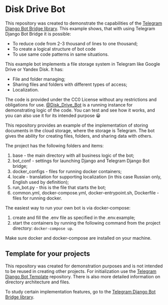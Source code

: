 # Disk Drive Bot

This repository was created to demonstrate the capabilities of the 
[Telegram Django Bot Bridge library](https://github.com/alexanderaleskin/telegram_django_bot_bridge). This example shows,
that with using Telegram Django Bot Bridge it is possible:

* To reduce code from 2-3 thousand of lines to one thousand;
* To create a logical structure of bot code
* To use same code patterns in same situations.

This example bot implements a file storage system in Telegram like Google Drive or Yandex Disk. It has:

* File and folder managing;
* Sharing files and folders with different types of access;
* Localization.


The code is provided under the CC0 License without any restrictions and obligations for use. 
[@Disk_Drive_Bot](https://t.me/Disk_Drive_Bot) is a running instance for demonstrating logic of the code.
You can test and see how it works, and you can also use it for its intended purpose 😀

This repository provides an example of the implementation of storing documents in the cloud storage, where the storage
is Telegram. The bot gives the ability for creating files, folders, and sharing data with others.

The project has the following folders and items:

1. base - the main directory with all business logic of the bot;
2. bot_conf - settings for launching Django and Telegram Django Bot bridge;
3. docker_configs - files for running docker containers;
4. locale - translation for supporting localization (in this case Russian only, English used by definition);
5. run_bot.py - this is the file that starts the bot;
6. common.yml, docker-compose.yml, docker-entrypoint.sh, Dockerfile - files for running docker.

The easiest way to run your own bot is via docker-compose:

1. create and fill the .env file as specified in the .env.example;
2. start the containers by running the following command from the project directory: ```docker-compose up```.

Make sure docker and docker-compose are installed on your machine.


## Template for your projects

This repository was created for demonstration purposes and is not intended to be reused in 
creating other projects. For initialization use the [Telegram Django Bot Template](https://github.com/alexanderaleskin/telergam_django_bot_template) repository.
There is also more detailed information on directory architecture and files.

To study certain implementation features, go to the 
[Telegram Django Bot Bridge library](https://github.com/alexanderaleskin/telegram_django_bot_bridge).

